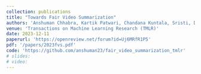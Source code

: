 ```yaml
---
collection: publications
title: "Towards Fair Video Summarization"
authors: 'Anshuman Chhabra, Kartik Patwari, Chandana Kuntala, Sristi, Deepak Kumar Sharma, Prasant Mohapatra'
venue: 'Transactions on Machine Learning Research (TMLR)'
date: 2023-12-11
paperurl: 'https://openreview.net/forum?id=Uj6MRfR1P5'
pdf: '/papers/2023fvs.pdf'
code: 'https://github.com/anshuman23/fair_video_summarization_tmlr'
# slides: 
# video: 
---
```

